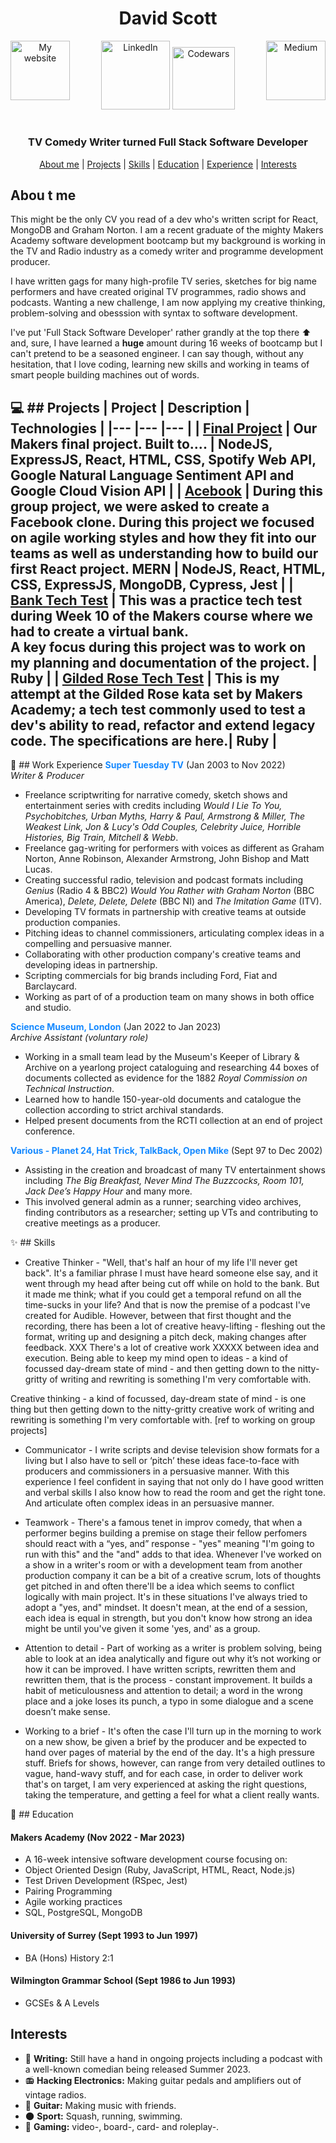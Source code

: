

<div align="center">

# David Scott #


<a href="http://www.crockattandscott.co.uk/"><img src="images/www.png" width="95" alt="My website" align="left"></a>
<a href="https://uk.linkedin.com/in/david-scott-752332137"><img src="images/linkedin.png" width="110" alt="LinkedIn"></a>
<a href="https://medium.com/@sirdavy"><img src="images/Monogram.svg" width="95" alt="Medium" align="right"></a>
<a href="https://www.codewars.com/users/sirdavy"><img src="images/codewars.png" width="100" alt="Codewars"></a>

#
### **TV Comedy Writer turned Full Stack Software Developer** <br>

[About me](#about_me) | [Projects](#projects) | [Skills](#skills) | [Education](#education) | [Experience](#experience) | [Interests](#interests)

</div>

## **Abou t me**

This might be the only CV you read of a dev who's written script for React, MongoDB and Graham Norton. I am a recent graduate of the mighty Makers Academy software development bootcamp but my background is working in the TV and Radio industry as a comedy writer and programme development producer.

I have written gags for many high-profile TV series, sketches for big name performers and have created original TV programmes, radio shows and podcasts. Wanting a new challenge, I am now applying my creative thinking, problem-solving and obesssion with syntax to software development.

 I've put 'Full Stack Software Developer' rather grandly at the top there :arrow_up: and, sure, I have learned a **huge** amount during 16 weeks of bootcamp but I can't pretend to be a seasoned engineer. I can say though, without any hesitation, that I love coding, learning new skills and working in teams of smart people building machines out of words. 

:computer: ## **Projects**
| Project | Description | Technologies |
|---  |---  |---  |
| [**Final Project**](https://github.com/sirdavy) | Our Makers final project. Built to....  | NodeJS, ExpressJS, React, HTML, CSS, Spotify Web API, Google Natural Language Sentiment API and Google Cloud Vision API |
| [**Acebook**](https://github.com/sirdavy/acebook-team-water) | During this group project, we were asked to create a Facebook clone. During this project we focused on agile working styles and how they fit into our teams as well as understanding how to build our first React project.  MERN | NodeJS, React, HTML, CSS, ExpressJS, MongoDB, Cypress, Jest |
| [**Bank Tech Test**](https://github.com/sirdavy/bank-tech-test) | This was a practice tech test during Week 10 of the Makers course where we had to create a virtual bank. <br> A key focus during this project was to work on my planning and documentation of the project. | Ruby |
| [**Gilded Rose Tech Test**](https://github.com/sirdavy/gilded-rose-tech-test-ruby) | This is my attempt at the Gilded Rose kata set by Makers Academy; a tech test commonly used to test a dev's ability to read, refactor and extend legacy code. The specifications are here.| Ruby |
----


:briefcase: ## Work Experience
<span style="color: #1589FF;">**Super Tuesday TV**</span> (Jan 2003 to Nov 2022) <br> 
*Writer & Producer*
* Freelance scriptwriting for narrative comedy, sketch shows and entertainment series with credits including *Would I Lie To You, Psychobitches, Urban Myths, Harry & Paul, Armstrong & Miller, The Weakest Link, Jon & Lucy's Odd Couples, Celebrity Juice, Horrible Histories, Big Train, Mitchell & Webb*.
* Freelance gag-writing for performers with voices as different as Graham Norton, Anne Robinson, Alexander Armstrong, John Bishop and Matt Lucas.
* Creating successful radio, television and podcast formats including *Genius* (Radio 4 & BBC2) *Would You Rather with Graham Norton* (BBC America), *Delete, Delete, Delete* (BBC NI) and *The Imitation Game* (ITV).
* Developing TV formats in partnership with creative teams at outside production companies.
* Pitching ideas to channel commissioners, articulating complex ideas in a compelling and persuasive manner.
* Collaborating with other production company's creative teams and developing ideas in partnership.
* Scripting commercials for big brands including Ford, Fiat and Barclaycard.
* Working as part of of a production team on many shows in both office and studio.

<span style="color: #1589FF;">**Science Museum, London**</span> (Jan 2022 to Jan 2023) <br> 
*Archive Assistant (voluntary role)*
* Working in a small team lead by the Museum's Keeper of Library & Archive  on a yearlong project cataloguing and researching 44 boxes of documents collected as evidence for the 1882 *Royal Commission on Technical Instruction*. 
* Learned how to handle 150-year-old documents and catalogue the collection according to strict archival standards.
* Helped present documents from the RCTI collection at an end of project conference.

<span style="color: #1589FF;">**Various - Planet 24, Hat Trick, TalkBack, Open Mike**</span> (Sept 97 to Dec 2002) <br> 
* Assisting in the creation and broadcast of many TV entertainment shows including *The Big Breakfast, Never Mind The Buzzcocks, Room 101, Jack Dee’s Happy Hour* and many more. 
* This involved general admin as a runner; searching video archives, finding contributors as a researcher; setting up VTs and contributing to creative meetings as a producer.

:sparkles: ## Skills
* Creative Thinker - "Well, that's half an hour of my life I'll never get back". It's a familiar phrase I must have heard someone else say, and it went through my head after being cut off while on hold to the bank. But it made me think; what if you could get a temporal refund on all the time-sucks in your life? And that is now the premise of a podcast I've created for Audible. However, between that first thought and the recording, there has been a lot of creative heavy-lifting - fleshing out the format, writing up and designing a pitch deck, making changes after feedback. XXX There's a lot of creative work XXXXX between idea and execution. Being able to keep my mind open to ideas - a kind of focussed day-dream state of mind - and then getting down to the nitty-gritty of writing and rewriting is something I'm very comfortable with.  

Creative thinking - a kind of focussed, day-dream state of mind - is one thing but then getting down to the nitty-gritty creative work of writing and rewriting is something I'm very comfortable with. [ref to working on group projects]

* Communicator - I write scripts and devise television show formats for a living but I also have to sell or ‘pitch’ these ideas face-to-face with producers and commissioners in a persuasive manner. With this experience I feel confident in saying that not only do I have good written and verbal skills I also know how to read the room and get the right tone. And articulate often complex ideas in an persuasive manner. 

* Teamwork - There's a famous tenet in improv comedy, that when a performer begins building a premise on stage their fellow perfomers should react with a “yes, and” response - "yes" meaning "I'm going to run with this" and the "and" adds to that idea. Whenever I've worked on a show in a writer's room or with a development team from another production company it can be a bit of a creative scrum, lots of thoughts get pitched in and often there'll be a idea which seems to conflict logically with main project. It's in these situations I've always tried to adopt a "yes, and" mindset. It doesn't mean, at the end of a session, each idea is equal in strength, but you don't know how strong an idea might be until you've given it some 'yes, and' as a group.

* Attention to detail - Part of working as a writer is problem solving, being able to look at an idea analytically and figure out why it’s not working or how it can be improved. I have written scripts, rewritten them and rewritten them, that is the process - constant improvement. It builds a habit of meticulousness and attention to detail; a word in the wrong place and a joke loses its punch, a typo in some dialogue and a scene doesn’t make sense.
  
* Working to a brief - It's often the case I'll turn up in the morning to work on a new show, be given a brief by the producer and be expected to hand over pages of material by the end of the day. It's a high pressure stuff. Briefs for shows, however, can range from very detailed outlines to vague, hand-wavy stuff, and for each case, in order to deliver work that's on target, I am very experienced at asking the right questions, taking the temperature, and getting a feel for what a client really wants.

:school_satchel: ## Education

#### **Makers Academy** (Nov 2022 - Mar 2023)
- A 16-week intensive software development course focusing on:
- Object Oriented Design (Ruby, JavaScript, HTML, React, Node.js)
- Test Driven Development (RSpec, Jest)
- Pairing Programming 
- Agile working practices
- SQL, PostgreSQL, MongoDB

#### **University of Surrey** (Sept 1993 to Jun 1997)
- BA (Hons) History 2:1


#### **Wilmington Grammar School** (Sept 1986 to Jun 1993)
- GCSEs & A Levels


## Interests
* :pencil: **Writing:** Still have a hand in ongoing projects including a podcast with a well-known comedian being released  Summer 2023.
* :radio: **Hacking Electronics:** Making guitar pedals and amplifiers out of vintage radios.
* :guitar: **Guitar:** Making music with friends.
* :new_moon: **Sport:** Squash, running, swimming.
* :game_die: **Gaming:** video-, board-, card- and roleplay-.